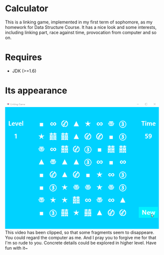 # Calculator
This is a linking game, implemented in my first term of sophomore, as my homework for Data Structure Course. It has a nice look and some interests, including linking part, race against time, provocation from computer and so on.

# Requires
* JDK (>=1.6)

# Its appearance
![LinkingGame's picture](snapshot/LinkingGameDemo.gif)  
This video has been clipped, so that some fragments seem to disappeare. You could regard the computer as me. And I pray you to forgive me for that I'm so rude to you. Concrete details could be explored in higher level. Have fun with it~